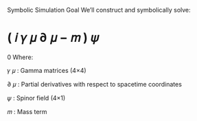 Symbolic Simulation Goal
We’ll construct and symbolically solve:

(
𝑖
𝛾
𝜇
∂
𝜇
−
𝑚
)
𝜓
=
0
Where:

𝛾
𝜇
: Gamma matrices (4×4)

∂
𝜇
: Partial derivatives with respect to spacetime coordinates

𝜓
: Spinor field (4×1)

𝑚
: Mass term
